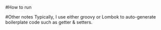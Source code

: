 

#How to run

#Other notes
Typically, I use either groovy or Lombok to auto-generate boilerplate code such as getter & setters.
